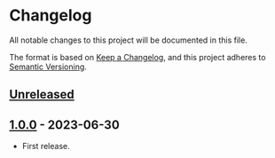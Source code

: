 # Changelog

All notable changes to this project will be documented in this file.

The format is based on [Keep a Changelog](https://keepachangelog.com/en/1.0.0/),
and this project adheres to [Semantic Versioning](https://semver.org/spec/v2.0.0.html).

## [Unreleased]

## [1.0.0] - 2023-06-30

- First release.

[unreleased]: https://github.com/pronamic/pronamic-house-number-fields-for-woocommerce/compare/v1.0.0...HEAD
[1.0.0]: https://github.com/pronamic/pronamic-house-number-fields-for-woocommerce/releases/tag/v1.0.0
